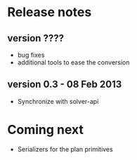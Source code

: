 Release notes
=======================

version ????
-----------------------
- bug fixes
- additional tools to ease the conversion

version 0.3 - 08 Feb 2013
-----------------------
- Synchronize with solver-api


Coming next
=======================
- Serializers for the plan primitives
